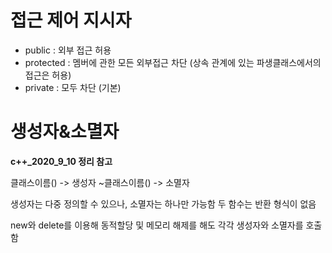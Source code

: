# 접근 제어 지시자

- public : 외부 접근 허용
- protected : 멤버에 관한 모든 외부접근 차단 (상속 관계에 있는 파생클래스에서의 접근은 허용)
- private : 모두 차단 (기본)

# 생성자&소멸자

**c++_2020_9_10 정리 참고**

클래스이름() -> 생성자
~클래스이름() -> 소멸자

생성자는 다중 정의할 수 있으나, 소멸자는 하나만 가능함
두 함수는 반환 형식이 없음

new와 delete를 이용해 동적할당 및 메모리 해제를 해도 각각 생성자와 소멸자를 호출함